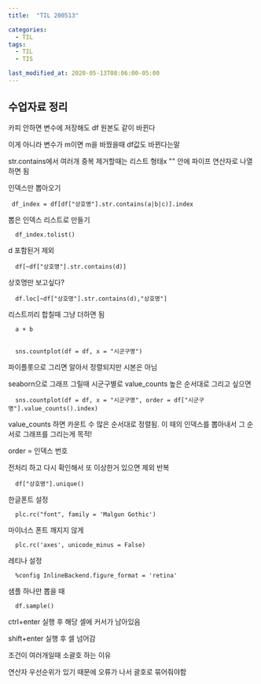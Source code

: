 ```yaml
---
title:  "TIL 200513"

categories:
  - TIL
tags:
  - TIL
  - TIS

last_modified_at: 2020-05-13T08:06:00-05:00
---
```

## 수업자료 정리

카피 안하면 변수에 저장해도 df 원본도 같이 바뀐다

이게 아니라 변수가 m이면 m을 바꿨을때 df값도 바뀐다는말

str.contains에서 여러개 중복 제거할때는 리스트 형태x "" 안에 파이프 연산자로 나열하면 됨

인덱스만 뽑아오기

     df_index = df[df["상호명"].str.contains(a|b|c)].index

뽑은 인덱스 리스트로 만들기

      df_index.tolist()

d 포함된거 제외

      df[~df["상호명"].str.contains(d)]

상호명만 보고싶다?

      df.loc[~df["상호명"].str.contains(d),"상호명"]


리스트끼리 합칠때 그냥 더하면 됨 

      a + b


      sns.countplot(df = df, x = "시군구명")

파이플롯으로 그리면 알아서 정렬되지만 시본은 아님


seaborn으로 그래프 그릴때 시군구별로 value_counts 높은 순서대로 그리고 싶으면

      sns.countplot(df = df, x = "시군구명", order = df["시군구명"].value_counts().index)

value_counts 하면 카운트 수 많은 순서대로 정렬됨. 이 때의 인덱스를 뽑아내서 그 순서로 그래프를 그리는게 목적!

order = 인덱스 번호


전처리 하고 다시 확인해서 또 이상한거 있으면 제외 반복

      df["상호명"].unique()


한글폰트 설정

      plc.rc("font", family = 'Malgun Gothic')

마이너스 폰트 깨지지 않게

      plc.rc('axes', unicode_minus = False)

레티나 설정

      %config InlineBackend.figure_format = 'retina'

샘플 하나만 뽑을 때

      df.sample()


ctrl+enter 실행 후 해당 셀에 커서가 남아있음

shift+enter 실행 후 셀 넘어감


조건이 여러개일때 소괄호 하는 이유

연산자 우선순위가 있기 때문에 오류가 나서 괄호로 묶어줘야함
